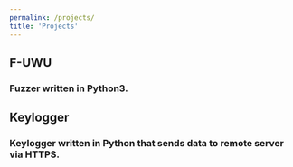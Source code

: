 ```yaml
---
permalink: /projects/
title: 'Projects'
---
```


## F-UWU

### Fuzzer written in Python3.

## Keylogger

### Keylogger written in Python that sends data to remote server via HTTPS.
